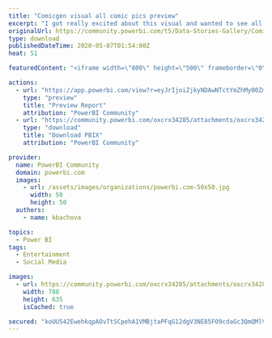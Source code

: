 ```yaml
---
title: "Comicgen visual all comic pics preview"
excerpt: "I got really excited about this visual and wanted to see all faces. There are two pages: DEE - comic lady DEY - comic dude Hope you find this useful."
originalUrl: https://community.powerbi.com/t5/Data-Stories-Gallery/Comicgen-visual-all-comic-pics-preview/m-p/1078750
type: download
publishedDateTime: 2020-05-07T01:54:00Z
heat: 51

featuredContent: "<iframe width=\"800\" height=\"500\" frameborder=\"0\" src=\"https://app.powerbi.com/view?r=eyJrIjoiZjkyNDAwNTctYmZhMy00ZmU4LWE0ZDMtOTkwYzIzNTE1Y2UxIiwidCI6ImJjODFhOWVhLWVjYjYtNGE3Ny1iNjg0LTUzZDFkN2FjZDQxNCJ9\"></iframe>"

actions:
  - url: "https://app.powerbi.com/view?r=eyJrIjoiZjkyNDAwNTctYmZhMy00ZmU4LWE0ZDMtOTkwYzIzNTE1Y2UxIiwidCI6ImJjODFhOWVhLWVjYjYtNGE3Ny1iNjg0LTUzZDFkN2FjZDQxNCJ9"
    type: "preview"
    title: "Preview Report"
    attribution: "PowerBI Community"
  - url: "https://community.powerbi.com/oxcrx34285/attachments/oxcrx34285/DataStoriesGallery/3907/2/Comicgen_pose_sample.pbix"
    type: "download"
    title: "Download PBIX"
    attribution: "PowerBI Community"

provider:
  name: PowerBI Community
  domain: powerbi.com
  images:
    - url: /assets/images/organizations/powerbi.com-50x50.jpg
      width: 50
      height: 50
  authors:
    - name: kbachova

topics:
  - Power BI
tags:
  - Entertainment
  - Social Media

images:
  - url: https://community.powerbi.com/oxcrx34285/attachments/oxcrx34285/DataStoriesGallery/3907/1/Comicgen.png
    width: 788
    height: 635
    isCached: true

secured: "koUUS42EwehkqpAOvTtSCpehA1VMBjtaPFqG12dgV3NE85FO9cdaGc3QmQMlV709UWB+In9C4c8KRXpCFdeuYmvfOE8Yim/tZKgAazXmJ/VwJqsOadHUPqfzPZhk/Vy0H4x2+1fgX6naGgZH99DfnFr3qp6mwEh7+ksnZ6SngRsCEkz9cJ/ut6eq0Z5SprNwdmMPmO3ivbn5P2XjTCi3AbyMO5SXnYtTCwU7Wzog2CXkuV0XbQMc8nAY7n3smEMwH98iOQuMoiPDmzVnJfwDYnfdSKmY7bL8lZsHMqP3t9WRroQ5ksvxPwWetXYLitnSyM005DvscMkf8exybYNNXDB4mtFoAAsJj6DWp45GtfFPfHz9ybfGo8aab29AJBpcjEOjBnoGW8tQUffjAg1nTg==;xw1yu+QD3bTayUjyzcqzgw=="
---
```


